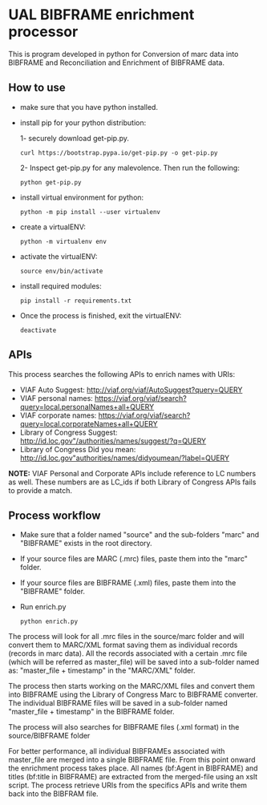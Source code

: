 # UAL BIBFRAME enrichment processor 

This is program developed in python for Conversion of marc data into BIBFRAME and Reconciliation and Enrichment of BIBFRAME data.

## How to use
 - make sure that you have python installed. 
 - install pip for your python distribution:
 
   1- securely download get-pip.py.

    ```curl https://bootstrap.pypa.io/get-pip.py -o get-pip.py```
    
   2- Inspect get-pip.py for any malevolence. Then run the following:

   ```python get-pip.py```
   
- install virtual environment for python:

   ```python -m pip install --user virtualenv```
   
- create a virtualENV:

   ```python -m virtualenv env```
   
- activate the virtualENV:

   ```source env/bin/activate```
   
- install required modules:
   
   ```pip install -r requirements.txt```
   
- Once the process is finished, exit the virtualENV:

   ```deactivate```
## APIs

This process searches the following APIs to enrich names with URIs:

- VIAF Auto Suggest: http://viaf.org/viaf/AutoSuggest?query=QUERY
- VIAF personal names: https://viaf.org/viaf/search?query=local.personalNames+all+QUERY
- VIAF corporate names: https://viaf.org/viaf/search?query=local.corporateNames+all+QUERY
- Library of Congress Suggest: http://id.loc.gov"/authorities/names/suggest/?q=QUERY
- Library of Congress Did you mean: http://id.loc.gov"authorities/names/didyoumean/?label=QUERY

**NOTE:** VIAF Personal and Corporate APIs include reference to LC numbers as well. These numbers are as LC_ids if both Library of Congress APIs fails to provide a match.


## Process workflow
- Make sure that a folder named "source" and the sub-folders "marc" and "BIBFRAME" exists in the root directory.
- If your source files are MARC (.mrc) files, paste them into the "marc" folder.
- If your source files are BIBFRAME (.xml) files, paste them into the "BIBFRAME" folder.
- Run enrich.py

   ```python enrich.py```
  
The process will look for all .mrc files in the source/marc folder and will convert them to MARC/XML format saving them as individual records (records in marc data). All the records associated with a certain .mrc file (which will be referred as master_file) will be saved into a sub-folder named as: "master_file + timestamp" in the "MARC/XML" folder.

The process then starts working on the MARC/XML files and convert them into BIBFRAME using the Library of Congress Marc to BIBFRAME converter. The individual BIBFRAME files will be saved in a sub-folder named "master_file + timestamp" in the BIBFRAME folder. 

The process will also searches for BIBFRAME files (.xml format) in the source/BIBFRAME folder

For better performance, all individual BIBFRAMEs associated with master_file are merged into a single BIBFRAME file. From this point onward the enrichment process takes place. All names (bf:Agent in BIBFRAME) and titles (bf:title in BIBFRAME) are extracted from the merged-file using an xslt script. The process retrieve URIs from the specifics APIs and write them back into the BIBFRAM file.
